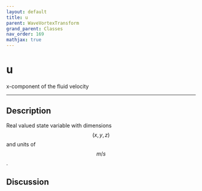 ```yaml
---
layout: default
title: u
parent: WaveVortexTransform
grand_parent: Classes
nav_order: 169
mathjax: true
---
```


#  u

x-component of the fluid velocity


---

## Description
Real valued state variable with dimensions $$(x,y,z)$$ and units of $$m/s$$.

## Discussion

